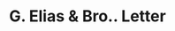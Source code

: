 ---
doi: 10.7916/D8XP8H0J
date_other: '1899'
date_other_textual: '1899'
form: correspondence
genre:
- Letters (correspondence)
name:
- G. Elias & Bro.
object_in_context_url: https://biggert.cul.columbia.edu/items/view/ave_biggert_00891
subject_hierarchical_geographic:
- Buffalo, New York, United States
subject_name:
- G. Elias & Bro.
title: G. Elias & Bro.. Letter
sort_title: G. Elias & Bro.. Letter
call_number: ave_biggert_00891
coordinates:
- 42.90472222222222,-78.84944444444444
pid: ave_biggert_00891
identifiers: ave_biggert_00891
canvas_id: ldpd:396162
permalink: "/items/ave_biggert_00891/"
layout: iiif-image-page
---